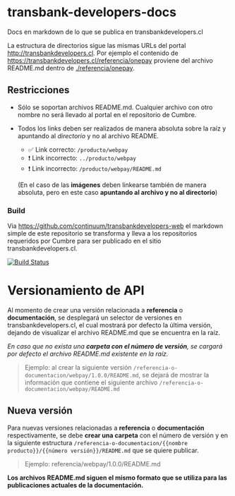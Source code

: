 # transbank-developers-docs

Docs en markdown de lo que se publica en transbankdevelopers.cl

La estructura de directorios sigue las mismas URLs del portal
<http://transbankdevelopers.cl>. Por ejemplo el contenido de
<https://transbankdevelopers.cl/referencia/onepay> proviene del archivo
README.md dentro de [./referencia/onepay](./referencia/onepay).

## Restricciones

* Sólo se soportan archivos README.md. Cualquier archivo con otro nombre no
será llevado al portal en el repositorio de Cumbre.

* Todos los links deben ser realizados de manera absoluta sobre la raíz y
apuntando al *directorio* y no al archivo README.

  * ✅ Link correcto: `/producto/webpay`
  * ❗ Link incorrecto: `../producto/webpay`
  * ❗ Link incorrecto: `/producto/webpay/README.md`

  (En el caso de las **imágenes** deben linkearse también de manera absoluta,
  pero en este caso **apuntando al archivo y no al directorio**)

### Build

Via <https://github.com/continuum/transbankdevelopers-web> el markdown simple de
este repositorio se transforma y lleva a los repositorios requeridos por Cumbre
para ser publicado en el sitio transbankdevelopers.cl.

[![Build
Status](https://semaphoreci.com/api/v1/continuum/transbankdevelopers-web/branches/master/badge.svg)](https://semaphoreci.com/continuum/transbankdevelopers-web)

# Versionamiento de API

Al momento de crear una versión relacionada a **referencia** o **documentación**, se desplegará un selector de versiones en transbankdevelopers.cl, el cual mostrará por defecto la última versión, dejando de visualizar el archivo README.md que se encuentra en la raíz.

_En caso que no exista una **carpeta con el número de versión**, se cargará por defecto el archivo README.md existente en la raíz._

> Ejemplo: al crear la siguiente versión `/referencia-o-documentacion/webpay/1.0.0/README.md`, se dejará de mostrar la información que contiene el siguiente archivo `/referencia-o-documentacion/webpay/README.md`

## Nueva versión

Para nuevas versiones relacionadas a **referencia** o **documentación** respectivamente, se debe **crear una carpeta** con el número de versión y en la siguiente estructura `/referencia-o-documentacion/{{nombre producto}}/{{número versión}}/README.md` que se quiere publicar.

> Ejemplo: referencia/webpay/1.0.0/README.md

**Los archivos README.md siguen el mismo formato que se utiliza para las publicaciones actuales de la documentación.**
